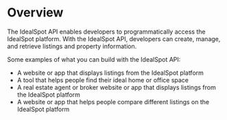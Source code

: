 # Overview

The IdealSpot API enables developers to programmatically access the IdealSpot
platform. With the IdealSpot API, developers can create, manage, and retrieve
listings and property information.

Some examples of what you can build with the IdealSpot API:

- A website or app that displays listings from the IdealSpot platform
- A tool that helps people find their ideal home or office space
- A real estate agent or broker website or app that displays listings from the
  IdealSpot platform
- A website or app that helps people compare different listings on the
  IdealSpot platform
